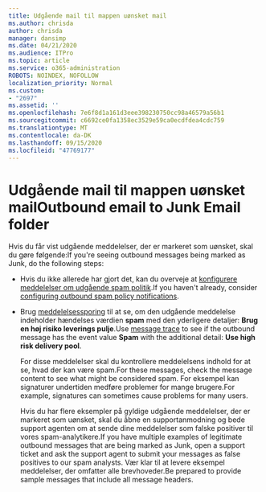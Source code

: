 ```yaml
---
title: Udgående mail til mappen uønsket mail
ms.author: chrisda
author: chrisda
manager: dansimp
ms.date: 04/21/2020
ms.audience: ITPro
ms.topic: article
ms.service: o365-administration
ROBOTS: NOINDEX, NOFOLLOW
localization_priority: Normal
ms.custom:
- "2697"
ms.assetid: ''
ms.openlocfilehash: 7e6f8d1a161d3eee398230750cc98a46579a56b1
ms.sourcegitcommit: c6692ce0fa1358ec3529e59ca0ecdfdea4cdc759
ms.translationtype: MT
ms.contentlocale: da-DK
ms.lasthandoff: 09/15/2020
ms.locfileid: "47769177"
---
```

# <a name="outbound-email-to-junk-email-folder"></a><span data-ttu-id="ee5dc-102">Udgående mail til mappen uønsket mail</span><span class="sxs-lookup"><span data-stu-id="ee5dc-102">Outbound email to Junk Email folder</span></span>

<span data-ttu-id="ee5dc-103">Hvis du får vist udgående meddelelser, der er markeret som uønsket, skal du gøre følgende:</span><span class="sxs-lookup"><span data-stu-id="ee5dc-103">If you're seeing outbound messages being marked as Junk, do the following steps:</span></span>

- <span data-ttu-id="ee5dc-104">Hvis du ikke allerede har gjort det, kan du overveje at [konfigurere meddelelser om udgående spam politik](https://docs.microsoft.com/microsoft-365/security/office-365-security/configure-the-outbound-spam-policy).</span><span class="sxs-lookup"><span data-stu-id="ee5dc-104">If you haven't already, consider [configuring outbound spam policy notifications](https://docs.microsoft.com/microsoft-365/security/office-365-security/configure-the-outbound-spam-policy).</span></span>

- <span data-ttu-id="ee5dc-105">Brug [meddelelsessporing](https://docs.microsoft.com/microsoft-365/security/office-365-security/message-trace-scc) til at se, om den udgående meddelelse indeholder hændelses værdien **spam** med den yderligere detaljer: **Brug en høj risiko leverings pulje**.</span><span class="sxs-lookup"><span data-stu-id="ee5dc-105">Use [message trace](https://docs.microsoft.com/microsoft-365/security/office-365-security/message-trace-scc) to see if the outbound message has the event value **Spam** with the additional detail: **Use high risk delivery pool**.</span></span>

  <span data-ttu-id="ee5dc-106">For disse meddelelser skal du kontrollere meddelelsens indhold for at se, hvad der kan være spam.</span><span class="sxs-lookup"><span data-stu-id="ee5dc-106">For these messages, check the message content to see what might be considered spam.</span></span> <span data-ttu-id="ee5dc-107">For eksempel kan signaturer undertiden medføre problemer for mange brugere.</span><span class="sxs-lookup"><span data-stu-id="ee5dc-107">For example, signatures can sometimes cause problems for many users.</span></span>

  <span data-ttu-id="ee5dc-108">Hvis du har flere eksempler på gyldige udgående meddelelser, der er markeret som uønsket, skal du åbne en supportanmodning og bede support agenten om at sende dine meddelelser som falske positiver til vores spam-analytikere.</span><span class="sxs-lookup"><span data-stu-id="ee5dc-108">If you have multiple examples of legitimate outbound messages that are being marked as Junk, open a support ticket and ask the support agent to submit your messages as false positives to our spam analysts.</span></span> <span data-ttu-id="ee5dc-109">Vær klar til at levere eksempel meddelelser, der omfatter alle brevhoveder.</span><span class="sxs-lookup"><span data-stu-id="ee5dc-109">Be prepared to provide sample messages that include all message headers.</span></span>
